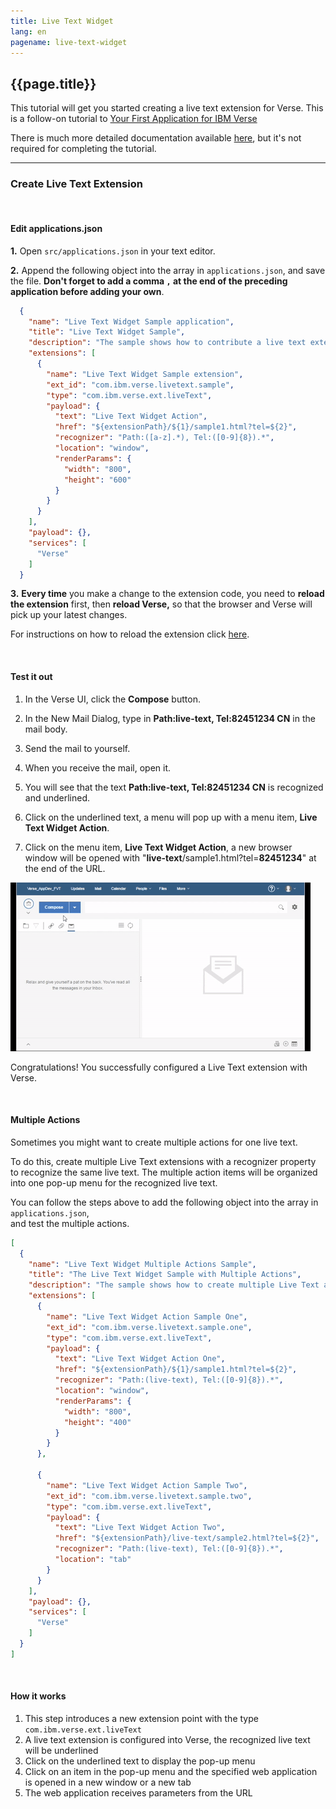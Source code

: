 ```yaml
---
title: Live Text Widget
lang: en
pagename: live-text-widget
---
```


## {{page.title}}

This tutorial will get you started creating a live text extension for Verse. This is a follow-on tutorial to [Your First Application for IBM Verse](../developers/#how-to-install)

There is much more detailed documentation available [here](../developers), but it's not required for completing the tutorial.


---

### Create Live Text Extension

&nbsp;
&nbsp;

#### Edit applications.json  
__1.__ Open `src/applications.json` in your text editor.

__2.__ Append the following object into the array in `applications.json`, and save the file. __Don't forget to add a comma `,` at the end of the preceding application before adding your own__.

```json
  {
    "name": "Live Text Widget Sample application",
    "title": "Live Text Widget Sample",
    "description": "The sample shows how to contribute a live text extension in Verse",
    "extensions": [
      {
        "name": "Live Text Widget Sample extension",
        "ext_id": "com.ibm.verse.livetext.sample",
        "type": "com.ibm.verse.ext.liveText",
        "payload": {
          "text": "Live Text Widget Action",
          "href": "${extensionPath}/${1}/sample1.html?tel=${2}",
          "recognizer": "Path:([a-z].*), Tel:([0-9]{8}).*",
          "location": "window",
          "renderParams": {
            "width": "800",
            "height": "600"
          }
        }
      }
    ],
    "payload": {},
    "services": [
      "Verse"
    ]
  }
```

__3.__ __Every time__ you make a change to the extension code, you need to __reload the extension__ first, then __reload Verse,__ so that the browser and Verse will pick up your latest changes.

For instructions on how to reload the extension click [here](../developers/#installing-to-chrome).

&nbsp;
&nbsp;

#### Test it out
1. In the Verse UI, click the __Compose__ button.
2. In the New Mail Dialog, type in __Path:live-text, Tel:82451234 CN__ in the mail body.
3. Send the mail to yourself.
4. When you receive the mail, open it.
5. You will see that the text __Path:live-text, Tel:82451234 CN__ is recognized and underlined.
6. Click on the underlined text, a menu will pop up with a menu item, __Live Text Widget Action__.

7. Click on the menu item, __Live Text Widget Action__, a new browser window will be opened with "__live-text__/sample1.html?tel=__82451234__" at the end of the URL.

![The GIF animation for Live Text](gifs/live_text.gif)

Congratulations! You successfully configured a Live Text extension with Verse.

&nbsp;
&nbsp;

#### Multiple Actions  
Sometimes you might want to create multiple actions for one live text. 

To do this, create multiple Live Text extensions with a 
recognizer property to recognize the same live text. The multiple action items 
will be organized into one pop-up menu for the recognized live text.  

You can follow the steps above to add the following object into the array in `applications.json`,  
and test the multiple actions.  

```json
[
  {
    "name": "Live Text Widget Multiple Actions Sample",
    "title": "The Live Text Widget Sample with Multiple Actions",
    "description": "The sample shows how to create multiple Live Text actions for the same Live Text in Verse",
    "extensions": [
      {
        "name": "Live Text Widget Action Sample One",
        "ext_id": "com.ibm.verse.livetext.sample.one",
        "type": "com.ibm.verse.ext.liveText",
        "payload": {
          "text": "Live Text Widget Action One",
          "href": "${extensionPath}/${1}/sample1.html?tel=${2}",
          "recognizer": "Path:(live-text), Tel:([0-9]{8}).*",
          "location": "window",
          "renderParams": {
            "width": "800",
            "height": "400"
          }
        }
      },
      
      {
        "name": "Live Text Widget Action Sample Two",
        "ext_id": "com.ibm.verse.livetext.sample.two",
        "type": "com.ibm.verse.ext.liveText",
        "payload": {
          "text": "Live Text Widget Action Two",
          "href": "${extensionPath}/live-text/sample2.html?tel=${2}",
          "recognizer": "Path:(live-text), Tel:([0-9]{8}).*",
          "location": "tab"
        }
      }
    ],
    "payload": {},
    "services": [
      "Verse"
    ]
  }
]
```

&nbsp;
&nbsp;

#### How it works

1. This step introduces a new extension point with the type `com.ibm.verse.ext.liveText`
1. A live text extension is configured into Verse, the recognized live text will be underlined
1. Click on the underlined text to display the pop-up menu
1. Click on an item in the pop-up menu and the specified web application is opened in a new window or a new tab
1. The web application receives parameters from the URL
